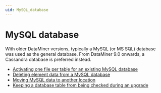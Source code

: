 ```yaml
---
uid: MySQL_database
---
```


# MySQL database

With older DataMiner versions, typically a MySQL (or MS SQL) database was used as the general database. From DataMiner 9.0 onwards, a Cassandra database is preferred instead.

- [Activating one file per table for an existing MySQL database](xref:Activating_one_file_per_table_for_an_existing_MySQL_database)
- [Deleting element data from a MySQL database](xref:Deleting_element_data_from_a_MySQL_database)
- [Moving MySQL data to another location](xref:Moving_MySQL_data_to_another_location)
- [Keeping a database table from being checked during an upgrade](xref:Keeping_a_database_table_from_being_checked_during_an_upgrade)
